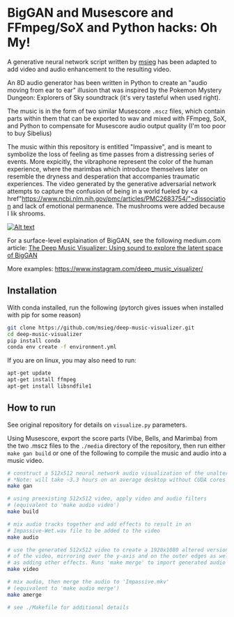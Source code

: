 # BigGAN and Musescore and FFmpeg/SoX and Python hacks: Oh My!
A generative neural network script written by <a href="https://github.com/msieg">msieg</a> has been adapted to add video and audio enhancement to the resulting video.

An 8D audio generator has been written in Python to create an "audio moving from ear to ear" illusion that was inspired by the Pokemon Mystery Dungeon: Explorers of Sky soundtrack (it's very tasteful when used right).

The music is in the form of two similar Musescore `.mscz` files, which contain parts within them that can be exported to wav and mixed with FFmpeg, SoX, and Python to compensate for Musescore audio output quality (I'm too poor to buy Sibelius)

The music within this repository is entitled "Impassive", and is meant to symbolize the loss of feeling as time passes from a distressing series of events. More expicitly, the vibraphone represent the color of the human experience, where the marimbas which introduce themselves later on resemble the dryness and desperation that accompanies traumatic experiences. The video generated by the generative adversarial network attempts to capture the confusion of being in a world fueled by <a href"https://www.ncbi.nlm.nih.gov/pmc/articles/PMC2683754/">dissociation</a> and lack of emotional permanence. The mushrooms were added because I lik shrooms.

[![Alt text](https://img.youtube.com/vi/L7R-yBZ5QYc/0.jpg)](https://www.youtube.com/watch?v=L7R-yBZ5QYc)

For a surface-level explaination of BigGAN, see the following medium.com article: 
<a href="https://towardsdatascience.com/the-deep-music-visualizer-using-sound-to-explore-the-latent-space-of-biggan-198cd37dac9a">The Deep Music Visualizer: Using sound to explore the latent space of BigGAN</a>

More examples: https://www.instagram.com/deep_music_visualizer/

## Installation

With conda installed, run the following (pytorch gives issues when installed with pip for some reason)
```zsh
git clone https://github.com/msieg/deep-music-visualizer.git
cd deep-music-visualizer
pip install conda
conda env create -f environment.yml
```

If you are on linux, you may also need to run:

```zsh
apt-get update
apt-get install ffmpeg
apt-get install libsndfile1
```

## How to run

See original repository for details on `visualize.py` parameters.

Using Musescore, export the score parts (Vibe, Bells, and Marimba) from the two .mscz files to the `./media` directory of the repository, then run either `make gan build` or one of the following to compile the music and audio into a music video.

```zsh
# construct a 512x512 neural network audio visualization of the unaltered audio (Impassive.wav)
# *Note: will take ~3.3 hours on an average desktop without CUDA cores
make gan

# using preexisting 512x512 video, apply video and audio filters
# (equivalent to 'make audio video')
make build

# mix audio tracks together and add effects to result in an
# Impassive-Wet.wav file to be added to the video
make audio

# use the generated 512x512 video to create a 1920x1080 altered version
# of the video, mirroring over the y-axis and on the outer edges as well
# as adding other effects. Runs 'make merge' to import generated audio
make video

# mix audio, then merge the audio to 'Impassive.mkv'
# (equivalent to 'make audio merge')
make amerge

# see ./Makefile for additional details
```
